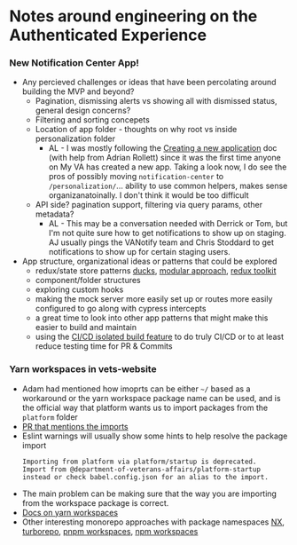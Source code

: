 # Notes around engineering on the Authenticated Experience
 
### New Notification Center App!
- Any percieved challenges or ideas that have been percolating around building the MVP and beyond?
  - Pagination, dismissing alerts vs showing all with dismissed status, general design concerns?
  - Filtering and sorting concepets
  - Location of app folder - thoughts on why root vs inside personalization folder
    - AL - I was mostly following the [Creating a new application](https://depo-platform-documentation.scrollhelp.site/developer-docs/creating-a-new-application#Creatinganewapplication-Manualsetup) doc (with help from Adrian Rollett) since it was the first time anyone on My VA has created a new app. Taking a look now, I do see the pros of possibly moving `notification-center` to `/personalization/`... ability to use common helpers, makes sense organizanatoinally. I don't think it would be too difficult 
  - API side? pagination support, filtering via query params, other metadata?
    - AL - This may be a conversation needed with Derrick or Tom, but I'm not quite sure how to get notifications to show up on staging. AJ usually pings the VANotify team and Chris Stoddard to get notifications to show up for certain staging users.
- App structure, organizational ideas or patterns that could be explored
  - redux/state store patterns [ducks](https://github.com/erikras/ducks-modular-redux), [modular approach](https://www.genui.com/resources/modular-redux), [redux toolkit](https://redux-toolkit.js.org/)
  - component/folder structures
  - exploring custom hooks
  - making the mock server more easily set up or routes more easily configured to go along with cypress intercepts
  - a great time to look into other app patterns that might make this easier to build and maintain
  - using the  [CI/CD isolated build feature](https://depo-platform-documentation.scrollhelp.site/developer-docs/isolated-application-builds) to do truly CI/CD or to at least reduce testing time for PR & Commits
   
### Yarn workspaces in vets-website
  - Adam had mentioned how imoprts can be either `~/` based as a workaround or the yarn workspace package name can be used, and is the official way that platform wants us to import packages from the `platform` folder
  - [PR that mentions the imports](https://github.com/department-of-veterans-affairs/vets-website/pull/24664#discussion_r1253731771)
  - Eslint warnings will usually show some hints to help resolve the package import
    ```
    Importing from platform via platform/startup is deprecated.
    Import from @department-of-veterans-affairs/platform-startup
    instead or check babel.config.json for an alias to the import.
    ```
  - The main problem can be making sure that the way you are importing from the workspace package is correct.
  - [Docs on yarn workspaces](https://classic.yarnpkg.com/lang/en/docs/workspaces/)
  - Other interesting monorepo approaches with package namespaces [NX](https://nx.dev), [turborepo](https://turbo.build/repo), [pnpm workspaces](https://pnpm.io/workspaces), [npm workspaces](https://docs.npmjs.com/cli/v9/using-npm/workspaces?v=true)
